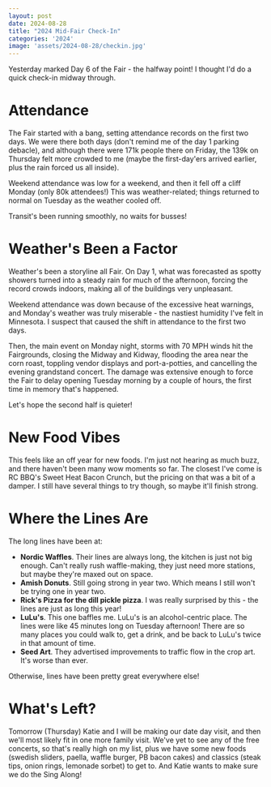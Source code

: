 ```yaml
---
layout: post
date: 2024-08-28
title: "2024 Mid-Fair Check-In"
categories: '2024'
image: 'assets/2024-08-28/checkin.jpg'
---
```


Yesterday marked Day 6 of the Fair - the halfway point! I thought I'd do a quick check-in midway through.

# Attendance

The Fair started with a bang, setting attendance records on the first two days. We were there both days (don't remind me of the day 1 parking debacle), and although there were 171k people there on Friday, the 139k on Thursday felt more crowded to me (maybe the first-day'ers arrived earlier, plus the rain forced us all inside).

Weekend attendance was low for a weekend, and then it fell off a cliff Monday (only 80k attendees!) This was weather-related; things returned to normal on Tuesday as the weather cooled off.

Transit's been running smoothly, no waits for busses!

# Weather's Been a Factor

Weather's been a storyline all Fair. On Day 1, what was forecasted as spotty showers turned into a steady rain for much of the afternoon, forcing the record crowds indoors, making all of the buildings very unpleasant.

Weekend attendance was down because of the excessive heat warnings, and Monday's weather was truly miserable - the nastiest humidity I've felt in Minnesota. I suspect that caused the shift in attendance to the first two days.

Then, the main event on Monday night, storms with 70 MPH winds hit the Fairgrounds, closing the Midway and Kidway, flooding the area near the corn roast, toppling vendor displays and port-a-potties, and cancelling the evening grandstand concert. The damage was extensive enough to force the Fair to delay opening Tuesday morning by a couple of hours, the first time in memory that's happened.

Let's hope the second half is quieter!

# New Food Vibes

This feels like an off year for new foods. I'm just not hearing as much buzz, and there haven't been many wow moments so far. The closest I've come is RC BBQ's Sweet Heat Bacon Crunch, but the pricing on that was a bit of a damper. I still have several things to try though, so maybe it'll finish strong.

# Where the Lines Are

The long lines have been at:

* **Nordic Waffles**. Their lines are always long, the kitchen is just not big enough. Can't really rush waffle-making, they just need more stations, but maybe they're maxed out on space.
* **Amish Donuts**. Still going strong in year two. Which means I still won't be trying one in year two.
* **Rick's Pizza for the dill pickle pizza**. I was really surprised by this - the lines are just as long this year!
* **LuLu's**. This one baffles me. LuLu's is an alcohol-centric place. The lines were like 45 minutes long on Tuesday afternoon! There are so many places you could walk to, get a drink, and be back to LuLu's twice in that amount of time.
* **Seed Art**. They advertised improvements to traffic flow in the crop art. It's worse than ever.

Otherwise, lines have been pretty great everywhere else!

# What's Left?

Tomorrow (Thursday) Katie and I will be making our date day visit, and then we'll most likely fit in one more family visit. We've yet to see any of the free concerts, so that's really high on my list, plus we have some new foods (swedish sliders, paella, waffle burger, PB bacon cakes) and classics (steak tips, onion rings, lemonade sorbet) to get to. And Katie wants to make sure we do the Sing Along!
